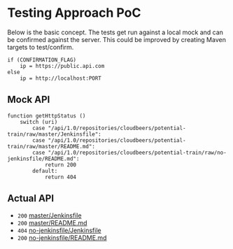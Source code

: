 Testing Approach PoC
====================
Below is the basic concept. The tests get run against a local mock and can be confirmed against the
server. This could be improved by creating Maven targets to test/confirm.
```
if (CONFIRMATION_FLAG)
    ip = https://public.api.com
else
    ip = http://localhost:PORT
```

Mock API
--------
```
function getHttpStatus ()
    switch (uri)
        case "/api/1.0/repositories/cloudbeers/potential-train/raw/master/Jenkinsfile":
        case "/api/1.0/repositories/cloudbeers/potential-train/raw/master/README.md":
        case "/api/1.0/repositories/cloudbeers/potential-train/raw/no-jenkinsfile/README.md":
            return 200
        default:
            return 404
```

Actual API
----------
* `200` [master/Jenkinsfile](https://bitbucket.org/api/1.0/repositories/cloudbeers/potential-train/raw/master/Jenkinsfile)
* `200` [master/README.md](https://bitbucket.org/api/1.0/repositories/cloudbeers/potential-train/raw/master/README.md)
* `404` [no-jenkinsfile/Jenkinsfile](https://bitbucket.org/api/1.0/repositories/cloudbeers/potential-train/raw/no-jenkinsfile/Jenkinsfile)
* `200` [no-jenkinsfile/README.md](https://bitbucket.org/api/1.0/repositories/cloudbeers/potential-train/raw/no-jenkinsfile/README.md)
